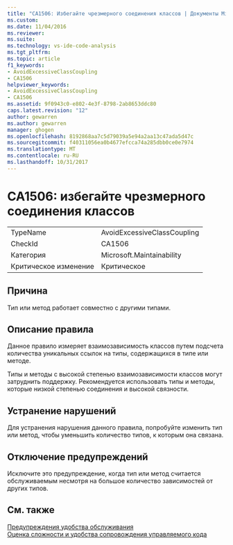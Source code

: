 ```yaml
---
title: "CA1506: Избегайте чрезмерного соединения классов | Документы Microsoft"
ms.custom: 
ms.date: 11/04/2016
ms.reviewer: 
ms.suite: 
ms.technology: vs-ide-code-analysis
ms.tgt_pltfrm: 
ms.topic: article
f1_keywords:
- AvoidExcessiveClassCoupling
- CA1506
helpviewer_keywords:
- AvoidExcessiveClassCoupling
- CA1506
ms.assetid: 9f0943c0-e802-4e3f-8798-2ab8653ddc80
caps.latest.revision: "12"
author: gewarren
ms.author: gewarren
manager: ghogen
ms.openlocfilehash: 8192868aa7c5d79039a5e94a2aa13c47ada5d47c
ms.sourcegitcommit: f40311056ea0b4677efcca74a285dbb0ce0e7974
ms.translationtype: MT
ms.contentlocale: ru-RU
ms.lasthandoff: 10/31/2017
---
```

# <a name="ca1506-avoid-excessive-class-coupling"></a>CA1506: избегайте чрезмерного соединения классов
|||  
|-|-|  
|TypeName|AvoidExcessiveClassCoupling|  
|CheckId|CA1506|  
|Категория|Microsoft.Maintainability|  
|Критическое изменение|Критическое|  
  
## <a name="cause"></a>Причина  
 Тип или метод работает совместно с другими типами.  
  
## <a name="rule-description"></a>Описание правила  
 Данное правило измеряет взаимозависимость классов путем подсчета количества уникальных ссылок на типы, содержащихся в типе или методе.  
  
 Типы и методы с высокой степенью взаимозависимости классов могут затруднить поддержку. Рекомендуется использовать типы и методы, которые низкой степенью соединения и высокой связности.  
  
## <a name="how-to-fix-violations"></a>Устранение нарушений  
 Для устранения нарушения данного правила, попробуйте изменить тип или метод, чтобы уменьшить количество типов, к которым она связана.  
  
## <a name="when-to-suppress-warnings"></a>Отключение предупреждений  
 Исключите это предупреждение, когда тип или метод считается обслуживаемым несмотря на большое количество зависимостей от других типов.  
  
## <a name="see-also"></a>См. также  
 [Предупреждения удобства обслуживания](../code-quality/maintainability-warnings.md)   
 [Оценка сложности и удобства сопровождения управляемого кода](../code-quality/measuring-complexity-and-maintainability-of-managed-code.md)